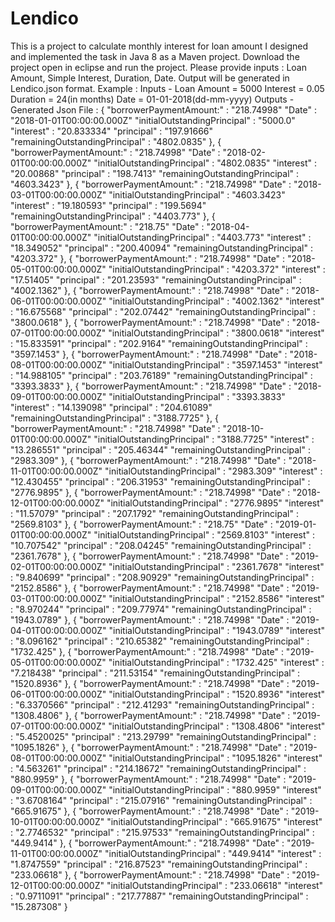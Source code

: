 # Lendico
This is a project to calculate monthly interest for loan amount
I designed and implemented the task in Java 8 as a Maven project. 
Download the project open in eclipse and run the project.
Please provide inputs : Loan Amount, Simple Interest, Duration, Date.
Output will be generated in Lendico.json format.
Example : 
Inputs - 
Loan Amount = 5000
Interest = 0.05
Duration = 24(in months)
Date = 01-01-2018(dd-mm-yyyy)
Outputs -
Generated Json File :
{
"borrowerPaymentAmount:" : "218.74998"
"Date" : "2018-01-01T00:00:00.000Z"
"initialOutstandingPrincipal" : "5000.0"
"interest" : "20.833334"
"principal" : "197.91666"
"remainingOutstandingPrincipal" : "4802.0835"
},
{
"borrowerPaymentAmount:" : "218.74998"
"Date" : "2018-02-01T00:00:00.000Z"
"initialOutstandingPrincipal" : "4802.0835"
"interest" : "20.00868"
"principal" : "198.7413"
"remainingOutstandingPrincipal" : "4603.3423"
},
{
"borrowerPaymentAmount:" : "218.74998"
"Date" : "2018-03-01T00:00:00.000Z"
"initialOutstandingPrincipal" : "4603.3423"
"interest" : "19.180593"
"principal" : "199.5694"
"remainingOutstandingPrincipal" : "4403.773"
},
{
"borrowerPaymentAmount:" : "218.75"
"Date" : "2018-04-01T00:00:00.000Z"
"initialOutstandingPrincipal" : "4403.773"
"interest" : "18.349052"
"principal" : "200.40094"
"remainingOutstandingPrincipal" : "4203.372"
},
{
"borrowerPaymentAmount:" : "218.74998"
"Date" : "2018-05-01T00:00:00.000Z"
"initialOutstandingPrincipal" : "4203.372"
"interest" : "17.51405"
"principal" : "201.23593"
"remainingOutstandingPrincipal" : "4002.1362"
},
{
"borrowerPaymentAmount:" : "218.74998"
"Date" : "2018-06-01T00:00:00.000Z"
"initialOutstandingPrincipal" : "4002.1362"
"interest" : "16.675568"
"principal" : "202.07442"
"remainingOutstandingPrincipal" : "3800.0618"
},
{
"borrowerPaymentAmount:" : "218.74998"
"Date" : "2018-07-01T00:00:00.000Z"
"initialOutstandingPrincipal" : "3800.0618"
"interest" : "15.833591"
"principal" : "202.9164"
"remainingOutstandingPrincipal" : "3597.1453"
},
{
"borrowerPaymentAmount:" : "218.74998"
"Date" : "2018-08-01T00:00:00.000Z"
"initialOutstandingPrincipal" : "3597.1453"
"interest" : "14.988105"
"principal" : "203.76189"
"remainingOutstandingPrincipal" : "3393.3833"
},
{
"borrowerPaymentAmount:" : "218.74998"
"Date" : "2018-09-01T00:00:00.000Z"
"initialOutstandingPrincipal" : "3393.3833"
"interest" : "14.139098"
"principal" : "204.61089"
"remainingOutstandingPrincipal" : "3188.7725"
},
{
"borrowerPaymentAmount:" : "218.74998"
"Date" : "2018-10-01T00:00:00.000Z"
"initialOutstandingPrincipal" : "3188.7725"
"interest" : "13.286551"
"principal" : "205.46344"
"remainingOutstandingPrincipal" : "2983.309"
},
{
"borrowerPaymentAmount:" : "218.74998"
"Date" : "2018-11-01T00:00:00.000Z"
"initialOutstandingPrincipal" : "2983.309"
"interest" : "12.430455"
"principal" : "206.31953"
"remainingOutstandingPrincipal" : "2776.9895"
},
{
"borrowerPaymentAmount:" : "218.74998"
"Date" : "2018-12-01T00:00:00.000Z"
"initialOutstandingPrincipal" : "2776.9895"
"interest" : "11.57079"
"principal" : "207.1792"
"remainingOutstandingPrincipal" : "2569.8103"
},
{
"borrowerPaymentAmount:" : "218.75"
"Date" : "2019-01-01T00:00:00.000Z"
"initialOutstandingPrincipal" : "2569.8103"
"interest" : "10.707542"
"principal" : "208.04245"
"remainingOutstandingPrincipal" : "2361.7678"
},
{
"borrowerPaymentAmount:" : "218.74998"
"Date" : "2019-02-01T00:00:00.000Z"
"initialOutstandingPrincipal" : "2361.7678"
"interest" : "9.840699"
"principal" : "208.90929"
"remainingOutstandingPrincipal" : "2152.8586"
},
{
"borrowerPaymentAmount:" : "218.74998"
"Date" : "2019-03-01T00:00:00.000Z"
"initialOutstandingPrincipal" : "2152.8586"
"interest" : "8.970244"
"principal" : "209.77974"
"remainingOutstandingPrincipal" : "1943.0789"
},
{
"borrowerPaymentAmount:" : "218.74998"
"Date" : "2019-04-01T00:00:00.000Z"
"initialOutstandingPrincipal" : "1943.0789"
"interest" : "8.096162"
"principal" : "210.65382"
"remainingOutstandingPrincipal" : "1732.425"
},
{
"borrowerPaymentAmount:" : "218.74998"
"Date" : "2019-05-01T00:00:00.000Z"
"initialOutstandingPrincipal" : "1732.425"
"interest" : "7.218438"
"principal" : "211.53154"
"remainingOutstandingPrincipal" : "1520.8936"
},
{
"borrowerPaymentAmount:" : "218.74998"
"Date" : "2019-06-01T00:00:00.000Z"
"initialOutstandingPrincipal" : "1520.8936"
"interest" : "6.3370566"
"principal" : "212.41293"
"remainingOutstandingPrincipal" : "1308.4806"
},
{
"borrowerPaymentAmount:" : "218.74998"
"Date" : "2019-07-01T00:00:00.000Z"
"initialOutstandingPrincipal" : "1308.4806"
"interest" : "5.4520025"
"principal" : "213.29799"
"remainingOutstandingPrincipal" : "1095.1826"
},
{
"borrowerPaymentAmount:" : "218.74998"
"Date" : "2019-08-01T00:00:00.000Z"
"initialOutstandingPrincipal" : "1095.1826"
"interest" : "4.563261"
"principal" : "214.18672"
"remainingOutstandingPrincipal" : "880.9959"
},
{
"borrowerPaymentAmount:" : "218.74998"
"Date" : "2019-09-01T00:00:00.000Z"
"initialOutstandingPrincipal" : "880.9959"
"interest" : "3.6708164"
"principal" : "215.07916"
"remainingOutstandingPrincipal" : "665.91675"
},
{
"borrowerPaymentAmount:" : "218.74998"
"Date" : "2019-10-01T00:00:00.000Z"
"initialOutstandingPrincipal" : "665.91675"
"interest" : "2.7746532"
"principal" : "215.97533"
"remainingOutstandingPrincipal" : "449.9414"
},
{
"borrowerPaymentAmount:" : "218.74998"
"Date" : "2019-11-01T00:00:00.000Z"
"initialOutstandingPrincipal" : "449.9414"
"interest" : "1.8747559"
"principal" : "216.87523"
"remainingOutstandingPrincipal" : "233.06618"
},
{
"borrowerPaymentAmount:" : "218.74998"
"Date" : "2019-12-01T00:00:00.000Z"
"initialOutstandingPrincipal" : "233.06618"
"interest" : "0.9711091"
"principal" : "217.77887"
"remainingOutstandingPrincipal" : "15.287308"
}
